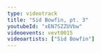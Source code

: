 ```yaml
---
type: videotrack
title: "Sid Bowfin, pt. 3"
youtubeId: "xEN7SZZUVbw"
videoevents: vevt0015
videoartists: ["Sid Bowfin"]
---
```

